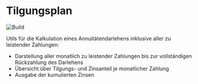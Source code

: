# Tilgungsplan

![Build](https://github.com/tnielsen57/tilgungsplan/workflows/.github/workflows/gradle.yml/badge.svg)

Utils für die Kalkulation eines Annuitätendarlehens inklusive aller zu leistender Zahlungen:
- Darstellung aller monatlich zu leistender Zahlungen bis zur vollständigen Rückzahlung des Darlehens
- Übersicht über Tilgungs- und Zinsanteil je monatlicher Zahlung
- Ausgabe der kumulierten Zinsen
